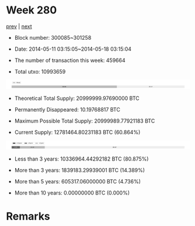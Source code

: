 # Week 280

[prev](week0279.md) | [next](week0281.md)

- Block number: 300085~301258

- Date: 2014-05-11 03:15:05~2014-05-18 03:15:04

- The number of transaction this week: 459664

- Total utxo: 10993659

![](../images/mined_week0280.png)

- Theoretical Total Supply: 20999999.97690000 BTC

- Permanently Disappeared: 10.19768817 BTC

- Maximum Possible Total Supply: 20999989.77921183 BTC

- Current Supply: 12781464.80231183 BTC (60.864%)

![](../images/year_week0280.png)


- Less than 3 years: 10336964.44292182 BTC (80.875%)

- More than 3 years: 1839183.29939001 BTC (14.389%)

- More than 5 years: 605317.06000000 BTC (4.736%)

- More than 10 years: 0.00000000 BTC (0.000%)

# Remarks

